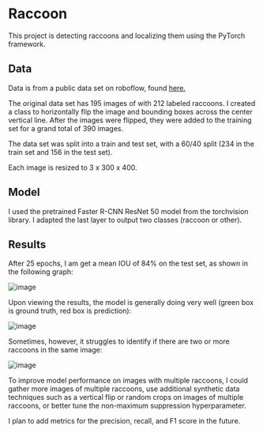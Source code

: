 # Raccoon
This project is detecting raccoons and localizing them using the PyTorch framework.

## Data
Data is from a public data set on roboflow, found [here.](https://public.roboflow.com/object-detection/raccoon/2)

The original data set has 195 images of with 212 labeled raccoons. I created a class to horizontally flip the image and bounding boxes across the center vertical line. After the images were flipped, they were added to the training set for a grand total of 390 images.

The data set was split into a train and test set, with a 60/40 split (234 in the train set and 156 in the test set).

Each image is resized to 3 x 300 x 400.

## Model
I used the pretrained Faster R-CNN ResNet 50 model from the torchvision library. I adapted the last layer to output two classes (raccoon or other).

## Results
After 25 epochs, I am get a mean IOU of 84% on the test set, as shown in the following graph:

![image](https://user-images.githubusercontent.com/26016287/123862549-191bcb00-d8ee-11eb-8683-ea0000c90fc6.png)

Upon viewing the results, the model is generally doing very well (green box is ground truth, red box is prediction):

![image](https://user-images.githubusercontent.com/26016287/123865183-3900be00-d8f1-11eb-9df4-a57eeeec859e.png)

Sometimes, however, it struggles to identify if there are two or more raccoons in the same image:

![image](https://user-images.githubusercontent.com/26016287/123865388-79f8d280-d8f1-11eb-916f-7adf011ad6c8.png)

To improve model performance on images with multiple raccoons, I could gather more images of multiple raccoons, use additional synthetic data techniques such as a vertical flip or random crops on images of multiple raccoons, or better tune the non-maximum suppression hyperparameter.

I plan to add metrics for the precision, recall, and F1 score in the future.
